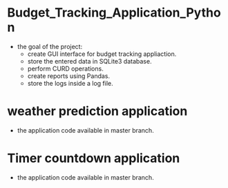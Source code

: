 # Budget_Tracking_Application_Python

- the goal of the project:
   * create GUI interface for budget tracking appliaction.
   * store the entered data in SQLite3 database.
   * perform CURD operations.
   * create reports using Pandas.
   * store the logs inside a log file.


# weather prediction application
- the application code available in master branch.

# Timer countdown application
- the application code available in master branch.
